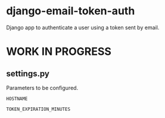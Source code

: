 # django-email-token-auth
Django app to authenticate a user using a token sent by email.


# WORK IN PROGRESS


settings.py
-----------
Parameters to be configured.

`HOSTNAME`


`TOKEN_EXPIRATION_MINUTES`
